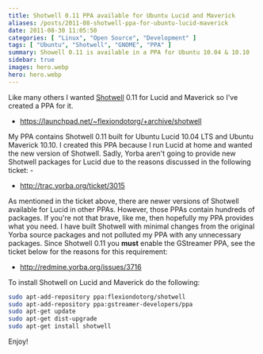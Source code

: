 ```yaml
---
title: Shotwell 0.11 PPA available for Ubuntu Lucid and Maverick
aliases: /posts/2011-08-shotwell-ppa-for-ubuntu-lucid-maverick
date: 2011-08-30 11:05:50
categories: [ "Linux", "Open Source", "Development" ]
tags: [ "Ubuntu", "Shotwell", "GNOME", "PPA" ]
summary: Showell 0.11 is available in a PPA for Ubuntu 10.04 & 10.10
sidebar: true
images: hero.webp
hero: hero.webp
---
```


Like many others I wanted [Shotwell](http://yorba.org/shotwell/) 0.11
for Lucid and Maverick so I've created a PPA for it.

  * <https://launchpad.net/~flexiondotorg/+archive/shotwell>

My PPA contains Shotwell 0.11 built for Ubuntu Lucid 10.04 LTS and Ubuntu
Maverick 10.10. I created this PPA because I run Lucid at home and wanted the
new version of Shotwell. Sadly, Yorba aren't going to provide new Shotwell
packages for Lucid due to the reasons discussed in the following ticket: -

 * <http://trac.yorba.org/ticket/3015>

As mentioned in the ticket above, there are newer versions of Shotwell available
for Lucid in other PPAs. However, those PPAs contain hundreds of packages. If
you're not that brave, like me, then hopefully my PPA provides what you
need. I have built Shotwell with minimal changes from the original Yorba
source packages and not polluted my PPA with any unnecessary packages. Since
Shotwell 0.11 you **must** enable the GStreamer PPA, see the ticket
below for the reasons for this requirement:

  * <http://redmine.yorba.org/issues/3716>

To install Shotwell on Lucid and Maverick do the following:

```bash
sudo apt-add-repository ppa:flexiondotorg/shotwell
sudo apt-add-repository ppa:gstreamer-developers/ppa
sudo apt-get update
sudo apt-get dist-upgrade
sudo apt-get install shotwell
```

Enjoy!
